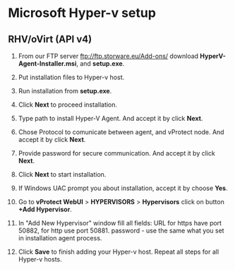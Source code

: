 # Microsoft Hyper-v setup

## RHV/oVirt \(API v4\)


1. From our FTP server ftp://ftp.storware.eu/Add-ons/ download **HyperV-Agent-Installer.msi**, and **setup.exe**.
2. Put installation files to Hyper-v host.
3. Run installation from **setup.exe**.

4. Click **Next** to proceed installation.

5. Type path to install Hyper-V Agent. And accept it by click **Next**.

6. Chose Protocol to comunicate between agent, and vProtect node. And accept it by click **Next**.

7. Provide password for secure communication. And accept it by click **Next**.

8. Click **Next** to start installation.

9. If Windows UAC prompt you about installation, accept it by choose **Yes**.

10. Go to **vProtect WebUI** > **HYPERVISORS** > **Hypervisors** click on button  **+Add Hypervisor**.
11. In "Add New Hypervisor" window fill all fields:
    URL for https have port 50882, for http use port 50881.
    password - use the same what you set in installation agent process.

12. Click **Save** to finish adding your Hyper-v host.
    Repeat all steps for all Hyper-v hosts.


